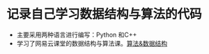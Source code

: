 # 记录自己学习数据结构与算法的代码

- 主要采用两种语言进行编写：Python 和C++
- 学习了网易云课堂的数据结构与算法课。[算法&数据结构](https://study.163.com/course/courseLearn.htm?courseId=1209405932#/learn/video?lessonId=1279354246&courseId=1209405932)

